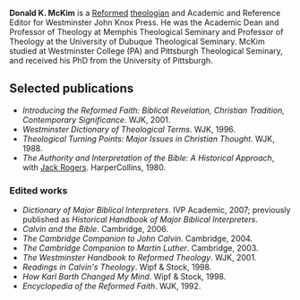 **Donald K. McKim** is a [Reformed](Reformed "Reformed")
[theologian](Theologian "Theologian") and Academic and Reference
Editor for Westminster John Knox Press. He was the Academic Dean
and Professor of Theology at Memphis Theological Seminary and
Professor of Theology at the University of Dubuque Theological
Seminary. McKim studied at Westminster College (PA) and Pittsburgh
Theological Seminary, and received his PhD from the University of
Pittsburgh.


## Selected publications

-   *Introducing the Reformed Faith: Biblical Revelation, Christian Tradition, Contemporary Significance*.
    WJK, 2001.
-   *Westminster Dictionary of Theological Terms*. WJK, 1996.
-   *Theological Turning Points: Major Issues in Christian Thought*.
    WJK, 1988.
-   *The Authority and Interpretation of the Bible: A Historical Approach*,
    with
    [Jack Rogers](index.php?title=Jack_Rogers&action=edit&redlink=1 "Jack Rogers (page does not exist)").
    HarperCollins, 1980.

### Edited works

-   *Dictionary of Major Biblical Interpreters*. IVP Academic,
    2007; previously published as
    *Historical Handbook of Major Biblical Interpreters*.
-   *Calvin and the Bible*. Cambridge, 2006.
-   *The Cambridge Companion to John Calvin*. Cambridge, 2004.
-   *The Cambridge Companion to Martin Luther*. Cambridge, 2003.
-   *The Westminster Handbook to Reformed Theology*. WJK, 2001.
-   *Readings in Calvin's Theology*. Wipf & Stock, 1998.
-   *How Karl Barth Changed My Mind*. Wipf & Stock, 1998.
-   *Encyclopedia of the Reformed Faith*. WJK, 1992.



